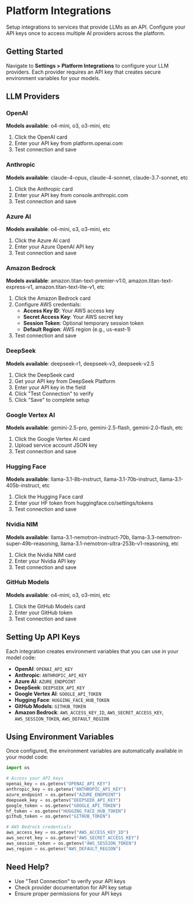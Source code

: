# Platform Integrations

Setup integrations to services that provide LLMs as an API. Configure your API keys once to access multiple AI providers across the platform.

## Getting Started

Navigate to **Settings > Platform Integrations** to configure your LLM providers. Each provider requires an API key that creates secure environment variables for your models.

## LLM Providers

### OpenAI
**Models available**: o4-mini, o3, o3-mini, etc

1. Click the OpenAI card
2. Enter your API key from platform.openai.com
3. Test connection and save

### Anthropic
**Models available**: claude-4-opus, claude-4-sonnet, claude-3.7-sonnet, etc

1. Click the Anthropic card
2. Enter your API key from console.anthropic.com
3. Test connection and save

### Azure AI
**Models available**: o4-mini, o3, o3-mini, etc

1. Click the Azure AI card
2. Enter your Azure OpenAI API key
3. Test connection and save

### Amazon Bedrock
**Models available**: amazon.titan-text-premier-v1:0, amazon.titan-text-express-v1, amazon.titan-text-lite-v1, etc

1. Click the Amazon Bedrock card
2. Configure AWS credentials:
   * **Access Key ID**: Your AWS access key
   * **Secret Access Key**: Your AWS secret key
   * **Session Token**: Optional temporary session token
   * **Default Region**: AWS region (e.g., us-east-1)
3. Test connection and save

### DeepSeek
**Models available**: deepseek-r1, deepseek-v3, deepseek-v2.5

1. Click the DeepSeek card
2. Get your API key from DeepSeek Platform
3. Enter your API key in the field
4. Click "Test Connection" to verify
5. Click "Save" to complete setup

### Google Vertex AI
**Models available**: gemini-2.5-pro, gemini-2.5-flash, gemini-2.0-flash, etc

1. Click the Google Vertex AI card
2. Upload service account JSON key
3. Test connection and save

### Hugging Face
**Models available**: llama-3.1-8b-instruct, llama-3.1-70b-instruct, llama-3.1-405b-instruct, etc

1. Click the Hugging Face card
2. Enter your HF token from huggingface.co/settings/tokens
3. Test connection and save

### Nvidia NIM 
**Models available**: llama-3.1-nemotron-instruct-70b, llama-3.3-nemotron-super-49b-reasoning, llama-3.1-nemotron-ultra-253b-v1-reasoning, etc

1. Click the Nvidia NIM card
2. Enter your Nvidia API key
3. Test connection and save

### GitHub Models
**Models available**: o4-mini, o3, o3-mini, etc

1. Click the GitHub Models card
2. Enter your GitHub token
3. Test connection and save

## Setting Up API Keys

Each integration creates environment variables that you can use in your model code:

* **OpenAI**: `OPENAI_API_KEY`
* **Anthropic**: `ANTHROPIC_API_KEY`
* **Azure AI**: `AZURE_ENDPOINT`
* **DeepSeek**: `DEEPSEEK_API_KEY`
* **Google Vertex AI**: `GOOGLE_API_TOKEN`
* **Hugging Face**: `HUGGING_FACE_HUB_TOKEN`
* **GitHub Models**: `GITHUB_TOKEN`
* **Amazon Bedrock**: `AWS_ACCESS_KEY_ID`, `AWS_SECRET_ACCESS_KEY`, `AWS_SESSION_TOKEN`, `AWS_DEFAULT_REGION`

## Using Environment Variables

Once configured, the environment variables are automatically available in your model code:

```python
import os

# Access your API keys
openai_key = os.getenv("OPENAI_API_KEY")
anthropic_key = os.getenv("ANTHROPIC_API_KEY")
azure_endpoint = os.getenv("AZURE_ENDPOINT")
deepseek_key = os.getenv("DEEPSEEK_API_KEY")
google_token = os.getenv("GOOGLE_API_TOKEN")
hf_token = os.getenv("HUGGING_FACE_HUB_TOKEN")
github_token = os.getenv("GITHUB_TOKEN")

# AWS Bedrock credentials
aws_access_key = os.getenv("AWS_ACCESS_KEY_ID")
aws_secret_key = os.getenv("AWS_SECRET_ACCESS_KEY")
aws_session_token = os.getenv("AWS_SESSION_TOKEN")
aws_region = os.getenv("AWS_DEFAULT_REGION")
```

## Need Help?

* Use "Test Connection" to verify your API keys
* Check provider documentation for API key setup
* Ensure proper permissions for your API keys